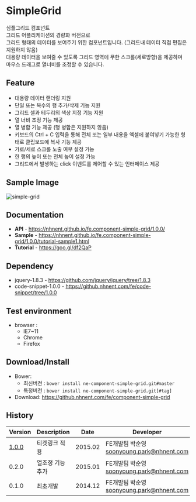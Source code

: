 SimpleGrid
======================
심플그리드 컴포넌트<br>
그리드 어플리케이션의 경량화 버전으로<br>
그리드 형태의 데이터를 보여주기 위한 컴포넌트입니다. (그리드내 데이터 직접 편집은 지원하지 않음) <br>
대용량 데이터을 보여줄 수 있도록 그리드 영역에 무한 스크롤(세로방향)을 제공하며<br>
마우스 드래그로 열너비를 조정할 수 있습니다.

## Feature
* 대용량 데이터 랜더링 지원
* 단일 또는 복수의 행 추가/삭제 기능 지원
* 그리드 셀과 테두리의 색상 지정 기능 지원
* 열 너비 조정 기능 제공
* 열 병합 기능 제공 (행 병합은 지원하지 않음)
* 키보드의 Ctrl + C 입력을 통해 전체 또는 일부 내용을 엑셀에 붙여넣기 가능한 형태로 클립보드에 복사 기능 제공
* 가로/세로 스크롤 노출 여부 설정 가능
* 한 행의 높이 또는 전체 높이 설정 가능
* 그리드에서 발생하는 click 이벤트를 제어할 수 있는 인터페이스 제공

## Sample Image
![simple-grid](https://nhnent.com.io/fe.component-simple-grid/sampleimg.png)

## Documentation
* **API** - https://nhnent.github.io/fe.component-simple-grid/1.0.0/
* **Sample** - https://nhnent.github.io/fe.component-simple-grid/1.0.0/tutorial-sample1.html
* **Tutorial** - https://goo.gl/df2QaP

## Dependency
* jquery-1.8.3 - https://github.com/jquery/jquery/tree/1.8.3
* code-snippet-1.0.0 - https://github.nhnent.com/fe/code-snippet/tree/1.0.0

## Test environment
* browser : 
   * IE7~11
   * Chrome
   * Firefox

## Download/Install
* Bower:
   * 최신버전 :  `bower install ne-component-simple-grid.git#master`
   * 특정버전 :  `bower install ne-component-simple-grid.git[#tag]`
* Download: https://github.nhnent.com/fe/component-simple-grid

## History
| Version | Description | Date | Developer |
| ---- | ---- | ---- | ---- |
| <a href="https://github.nhnent.com/pages/fe/component-simple-grid/1.0.0/">1.0.0</a> | 티켓링크 적용 | 2015.02 | FE개발팀 박순영 <soonyoung.park@nhnent.com> |
| 0.2.0 | 열조정 기능 추가 | 2015.01 | FE개발팀 박순영 <soonyoung.park@nhnent.com> |
| 0.1.0 | 최초개발 | 2014.12 | FE개발팀 박순영 <soonyoung.park@nhnent.com> |


